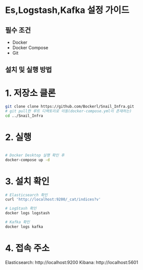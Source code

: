 # Es,Logstash,Kafka 설정 가이드

## 필수 조건

- Docker
- Docker Compose
- Git

## 설치 및 실행 방법

# 1. 저장소 클론

```bash
git clone clone https://github.com/Bockerl/Snail_Infra.git
# git pull한 루트 디렉토리로 이동(docker-compose.yml이 존재하는)
cd ../Snail_Infra
```

# 2. 실행


```bash

# Docker Desktop 실행 확인 후
docker-compose up -d

```



# 3. 설치 확인

```bash
# Elasticsearch 확인
curl 'http://localhost:9200/_cat/indices?v'

# LogStash 확인
docker logs logstash

# Kafka 확인
docker logs kafka
```

# 4. 접속 주소

Elasticsearch: http://localhost:9200
Kibana: http://localhost:5601
